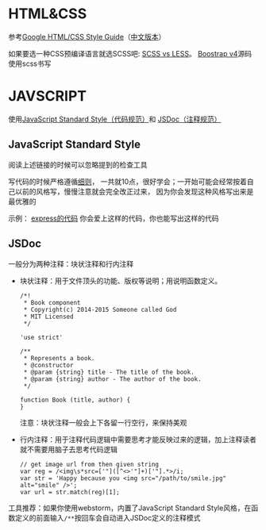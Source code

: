 # HTML&CSS

参考[Google HTML/CSS Style Guide](https://google.github.io/styleguide/htmlcssguide.html)（[中文版本](http://www.runoob.com/w3cnote/htmlcssguide.html)）

如果要选一种CSS预编译语言就选SCSS吧:
[SCSS vs LESS](http://ourjs.com/detail/52e096ce4534c0d806000003)。
[Boostrap v4](https://github.com/twbs/bootstrap/tree/v4-dev/scss)源码使用scss书写

# JAVSCRIPT

使用[JavaScript Standard Style（代码规范）](https://github.com/feross/standard/blob/master/docs/README-zhcn.md)和
[JSDoc（注释规范）](http://usejsdoc.org/about-getting-started.html)

## JavaScript Standard Style

阅读上述链接的时候可以忽略提到的检查工具

写代码的时候严格遵循[细则](https://github.com/feross/standard/blob/master/docs/README-zhcn.md#细则)，
一共就10点，很好学会；一开始可能会经常按着自己以前的风格写，慢慢注意就会完全改正过来，
因为你会发现这种风格写出来是最优雅的

示例： [express的代码](https://github.com/expressjs/body-parser/blob/master/index.js)
你会爱上这样的代码，你也能写出这样的代码

## JSDoc

一般分为两种注释：块状注释和行内注释

- 块状注释：用于文件顶头的功能、版权等说明；用说明函数定义。

    ```
    /*!
     * Book component
     * Copyright(c) 2014-2015 Someone called God
     * MIT Licensed
     */

    'use strict'

    /**
     * Represents a book.
     * @constructor
     * @param {string} title - The title of the book.
     * @param {string} author - The author of the book.
     */

    function Book (title, author) {
    }
    ```
    注意：块状注释一般会上下各留一行空行，来保持美观

- 行内注释：用于注释代码逻辑中需要思考才能反映过来的逻辑，加上注释读者就不需要用脑子去思考代码逻辑

   ```
   // get image url from then given string
   var reg = /<img\s*src=['"]([^<>'"]+)['"].*>/i;
   var str = 'Happy because you <img src="/path/to/smile.jpg" alt="smile" />';
   var url = str.match(reg)[1];
   ```


工具推荐：如果你使用webstorm，内置了JavaScript Standard Style风格，在函数定义的前面输入`/**`按回车会自动进入JSDoc定义的注释模式